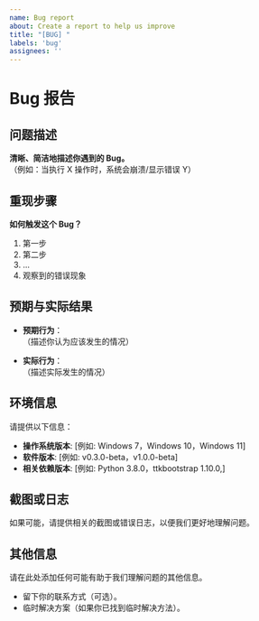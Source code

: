 ```yaml
---
name: Bug report
about: Create a report to help us improve
title: "[BUG] "
labels: 'bug'
assignees: ''
---
```


# Bug 报告

## 问题描述

**清晰、简洁地描述你遇到的 Bug。**  
（例如：当执行 X 操作时，系统会崩溃/显示错误 Y）

## 重现步骤

**如何触发这个 Bug？**  

1. 第一步
2. 第二步
3. ...  
4. 观察到的错误现象

## 预期与实际结果

- **预期行为**：  
  （描述你认为应该发生的情况）
  
- **实际行为**：  
  （描述实际发生的情况）

## 环境信息

请提供以下信息：

- **操作系统版本**: [例如: Windows 7，Windows 10，Windows 11]
- **软件版本**: [例如: v0.3.0-beta，v1.0.0-beta]
- **相关依赖版本**: [例如: 
Python 3.8.0，ttkbootstrap 1.10.0,]

## 截图或日志

如果可能，请提供相关的截图或错误日志，以便我们更好地理解问题。

## 其他信息

请在此处添加任何可能有助于我们理解问题的其他信息。

- 留下你的联系方式（可选）。
- 临时解决方案（如果你已找到临时解决方法）。
